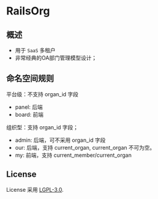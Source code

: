 # RailsOrg

## 概述

* 用于 `SaaS` 多租户
* 非常经典的OA部门管理模型设计；

## 命名空间规则
平台级：不支持 organ_id 字段
* panel: 后端
* board: 前端

组织型：支持 organ_id 字段；
* admin: 后端，可不采用 organ_id 字段
* our: 后端，支持 current_organ, current_organ 不可为空。
* my: 前端，支持 current_member/current_organ


## License
License 采用 [LGPL-3.0](https://opensource.org/licenses/LGPL-3.0).
